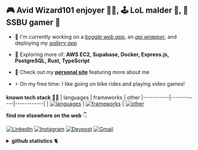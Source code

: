 <h2>🎮 Avid Wizard101 enjoyer 🧙‍♂️, 🕹️ LoL malder 😤, 🎯 SSBU gamer 🤪</h2>

- 🔭 I'm currently working on a [_boggle web app_](https://github.com/andrearcaina/pyggle), an [_api wrapper_](https://github.com/andrearcaina/CoinWatch), and deploying my [_gallery app_](https://github.com/andrearcaina/WizGallery)
- 🌱 Exploring more of: **AWS EC2, Supabase, Docker, Express.js, PostgreSQL, Rust, TypeScript**

- 💬 Check out my [**personal site**](https://andrearcaina.vercel.app/) featuring more about me

- ⚡ On my free time: I like going on bike rides and playing video games!

**known tech stack** 🧑‍💻
| languages | frameworks | other
|-----------|------------|------------|
| [![languages](https://skillicons.dev/icons?i=python,javascript,typescript,java,c&perline=3)](#) | [![frameworks](https://skillicons.dev/icons?i=flask,nextjs,expressjs,react,tailwind&perline=3)](#) | [![other](https://skillicons.dev/icons?i=mysql,postgresql,docker,git,neovim,bash,nodejs,bun&perline=4)](/)

**find me elsewhere on the web** 👇 

[![LinkedIn](https://skillicons.dev/icons?i=linkedin)](https://www.linkedin.com/in/andre-arcaina/) 
[![Instagram](https://skillicons.dev/icons?i=instagram)](https://instagram.com/azdrx) 
[![Devpost](https://skillicons.dev/icons?i=devto)](https://devpost.com/andrearcaina)
[![Gmail](https://skillicons.dev/icons?i=gmail)](mailto:dtandre331@gmail.com)

<details>
<summary>
<b>github statistics</b> 🐈
</summary>

![Visitors](https://komarev.com/ghpvc/?username=andrearcaina&label=Visitors&style=plastic)

| <img src="https://github-readme-stats.vercel.app/api/top-langs/?username=andrearcaina&layout=compact&theme=tokyonight&hide_border=true&exclude_repo=the-www-blog,clean-water-foundation&hide_progress=false" alt="andrearcaina" /> | <img src="https://github-readme-streak-stats.herokuapp.com?user=andrearcaina&theme=tokyonight&hide_border=true" alt="andrearcaina" /> |
|-----------|-----------|
</details>
